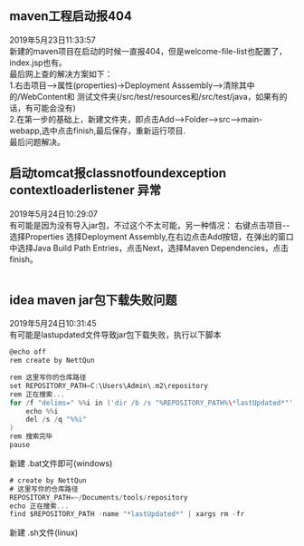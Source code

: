 ## maven工程启动报404
2019年5月23日11:33:57<br/>
新建的maven项目在启动的时候一直报404，但是welcome-file-list也配置了，index.jsp也有。<br/>
最后网上查的解决方案如下：<br/>
1.右击项目–>属性(properties)->Deployment Asssembly–>清除其中的/WebContent和
测试文件夹(/src/test/resources和/src/test/java，如果有的话，有可能会没有)<br/>
2.在第一步的基础上，新建文件夹，即点击Add–>Folder–>src–>main-webapp,选中点击finish,最后保存，重新运行项目.<br/>
最后问题解决。

## 启动tomcat报classnotfoundexception contextloaderlistener 异常
2019年5月24日10:29:07<br/>
有可能是因为没有导入jar包，不过这个不太可能，另一种情况：
右键点击项目--选择Properties
选择Deployment Assembly,在右边点击Add按钮，在弹出的窗口中选择Java Build Path Entries，点击Next，选择Maven Dependencies，点击finish。<br/><br/>

## idea maven jar包下载失败问题
2019年5月24日10:31:45<br/>
有可能是lastupdated文件导致jar包下载失败，执行以下脚本
```go
@echo off
rem create by NettQun
  
rem 这里写你的仓库路径
set REPOSITORY_PATH=C:\Users\Admin\.m2\repository
rem 正在搜索...
for /f "delims=" %%i in ('dir /b /s "%REPOSITORY_PATH%\*lastUpdated*"') do (
    echo %%i
    del /s /q "%%i"
)
rem 搜索完毕
pause
```
新建 .bat文件即可(windows)

```go
# create by NettQun
# 这里写你的仓库路径
REPOSITORY_PATH=~/Documents/tools/repository
echo 正在搜索...
find $REPOSITORY_PATH -name "*lastUpdated*" | xargs rm -fr
```
新建 .sh文件(linux)
